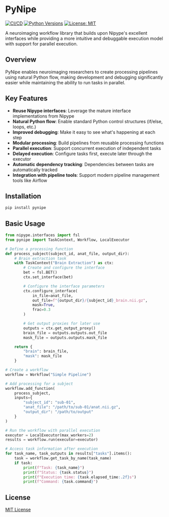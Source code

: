 # PyNipe

[![CI/CD](https://github.com/vanandrew/pynipe/actions/workflows/workflow.yml/badge.svg)](https://github.com/vanandrew/pynipe/actions/workflows/workflow.yml)
[![Python Versions](https://img.shields.io/badge/python-3.10%20%7C%203.11%20%7C%203.12-blue)](https://github.com/vanandrew/pynipe)
[![License: MIT](https://img.shields.io/badge/License-MIT-yellow.svg)](https://opensource.org/licenses/MIT)

A neuroimaging workflow library that builds upon Nipype's excellent interfaces while providing a more intuitive and debuggable execution model with support for parallel execution.

## Overview

PyNipe enables neuroimaging researchers to create processing pipelines using natural Python flow, making development and debugging significantly easier while maintaining the ability to run tasks in parallel.

## Key Features

- **Reuse Nipype interfaces**: Leverage the mature interface implementations from Nipype
- **Natural Python flow**: Enable standard Python control structures (if/else, loops, etc.)
- **Improved debugging**: Make it easy to see what's happening at each step
- **Modular processing**: Build pipelines from reusable processing functions
- **Parallel execution**: Support concurrent execution of independent tasks
- **Delayed execution**: Configure tasks first, execute later through the executor
- **Automatic dependency tracking**: Dependencies between tasks are automatically tracked
- **Integration with pipeline tools**: Support modern pipeline management tools like Airflow

## Installation

```bash
pip install pynipe
```

## Basic Usage

```python
from nipype.interfaces import fsl
from pynipe import TaskContext, Workflow, LocalExecutor

# Define a processing function
def process_subject(subject_id, anat_file, output_dir):
    # Brain extraction task
    with TaskContext("Brain Extraction") as ctx:
        # Create and configure the interface
        bet = fsl.BET()
        ctx.set_interface(bet)

        # Configure the interface parameters
        ctx.configure_interface(
            in_file=anat_file,
            out_file=f"{output_dir}/{subject_id}_brain.nii.gz",
            mask=True,
            frac=0.3
        )

        # Get output proxies for later use
        outputs = ctx.get_output_proxy()
        brain_file = outputs.outputs.out_file
        mask_file = outputs.outputs.mask_file

    return {
        "brain": brain_file,
        "mask": mask_file
    }

# Create a workflow
workflow = Workflow("Simple Pipeline")

# Add processing for a subject
workflow.add_function(
    process_subject,
    inputs={
        "subject_id": "sub-01",
        "anat_file": "/path/to/sub-01/anat.nii.gz",
        "output_dir": "/path/to/output"
    }
)

# Run the workflow with parallel execution
executor = LocalExecutor(max_workers=2)
results = workflow.run(executor=executor)

# Access task information after execution
for task_name, task_outputs in results["tasks"].items():
    task = workflow.get_task_by_name(task_name)
    if task:
        print(f"Task: {task_name}")
        print(f"Status: {task.status}")
        print(f"Execution time: {task.elapsed_time:.2f}s")
        print(f"Command: {task.command}")
```

## License

[MIT License](LICENSE)
